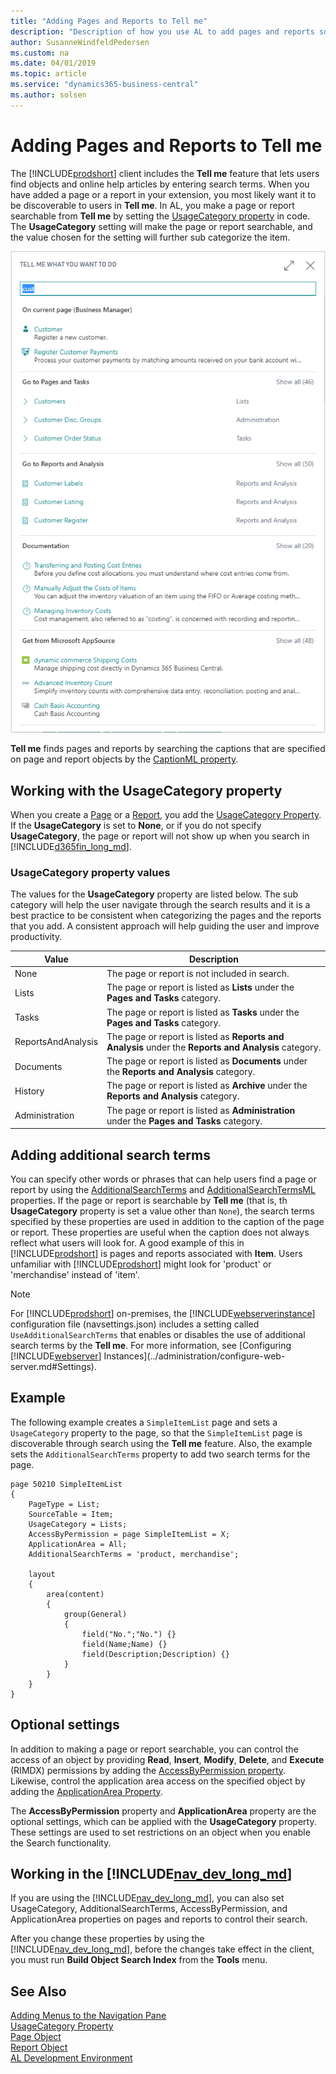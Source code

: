 ```yaml
---
title: "Adding Pages and Reports to Tell me"
description: "Description of how you use AL to add pages and reports so that they are discoverable through search in the client."
author: SusanneWindfeldPedersen
ms.custom: na
ms.date: 04/01/2019
ms.topic: article
ms.service: "dynamics365-business-central"
ms.author: solsen
---
```


 

# Adding Pages and Reports to Tell me

The [!INCLUDE[prodshort](includes/prodshort.md)] client includes the **Tell me** feature that lets users find objects and online help articles by entering search terms. When you have added a page or a report in your extension, you most likely want it to be discoverable to users in **Tell me**. In AL, you make a page or report searchable from **Tell me** by setting the [UsageCategory property](properties/devenv-usagecategory-property.md) in code. The **UsageCategory** setting will make the page or report searchable, and the value chosen for the setting will further sub categorize the item.

![TellMe](media/tellmeApril19.png)

**Tell me** finds pages and reports by searching the captions that are specified on page and report objects by the [CaptionML property](properties/devenv-caption-property.md).

## Working with the UsageCategory property

When you create a [Page](devenv-page-object.md) or a [Report](devenv-report-object.md), you add the [UsageCategory Property](properties/devenv-usagecategory-property.md). If the **UsageCategory** is set to **None**, or if you do not specify **UsageCategory**, the page or report will not show up when you search in [!INCLUDE[d365fin_long_md](includes/d365fin_long_md.md)]. 

### UsageCategory property values
The values for the **UsageCategory** property are listed below. The sub category will help the user navigate through the search results and it is a best practice to be consistent when categorizing the pages and the reports that you add. A consistent approach will help guiding the user and improve productivity.

|Value           |Description                                  |
|----------------|---------------------------------------------|
|None            |The page or report is not included in search.|
|Lists           |The page or report is listed as **Lists** under the **Pages and Tasks** category.|
|Tasks           |The page or report is listed as **Tasks** under the **Pages and Tasks** category.|
|ReportsAndAnalysis |The page or report is listed as **Reports and Analysis** under the **Reports and Analysis** category.|
|Documents       |The page or report is listed as **Documents** under the **Reports and Analysis** category.|
|History         |The page or report is listed as **Archive** under the **Reports and Analysis** category.|
|Administration  |The page or report is listed as **Administration** under the **Pages and Tasks** category.|

## Adding additional search terms

You can specify other words or phrases that can help users find a page or report by using the [AdditionalSearchTerms](../developer/properties/devenv-additionalsearchterms-property.md) and [AdditionalSearchTermsML](../developer/properties/devenv-additionalsearchtermsml-property.md) properties. If the page or report is searchable by **Tell me** (that is, th **UsageCategory** property is set a value other than `None`), the search terms specified by these properties are used in addition to the caption of the page or report. These properties are useful when the caption does not always reflect what users will look for. A good example of this in [!INCLUDE[prodshort](includes/prodshort.md)] is pages and reports associated with **Item**. Users unfamiliar with [!INCLUDE[prodshort](includes/prodshort.md)] might look for 'product' or 'merchandise' instead of 'item'.  

> [!NOTE]
> For [!INCLUDE[prodshort](includes/prodshort.md)] on-premises, the [!INCLUDE[webserverinstance](includes/webserverinstance.md)] configuration file (navsettings.json) includes a setting called `UseAdditionalSearchTerms` that enables or disables the use of additional search terms by the **Tell me**. For more information, see [Configuring [!INCLUDE[webserver](includes/webserver.md)] Instances](../administration/configure-web-server.md#Settings).

## Example
The following example creates a `SimpleItemList` page and sets a `UsageCategory` property to the page, so that the `SimpleItemList` page is discoverable through search using the **Tell me** feature. Also, the example sets the   `AdditionalSearchTerms` property to add two search terms for the page. 

```
page 50210 SimpleItemList 
{ 
    PageType = List; 
    SourceTable = Item; 
    UsageCategory = Lists;
    AccessByPermission = page SimpleItemList = X;
    ApplicationArea = All;
    AdditionalSearchTerms = 'product, merchandise';

    layout 
    { 
        area(content) 
        { 
            group(General) 
            { 
                field("No.";"No.") {} 
                field(Name;Name) {} 
                field(Description;Description) {} 
            } 
        } 
    } 
} 
```

## Optional settings
In addition to making a page or report searchable, you can control the access of an object by providing **Read**, **Insert**, **Modify**, **Delete**, and **Execute** (RIMDX) permissions by adding the [AccessByPermission property](properties/devenv-accessbypermission-property.md). Likewise, control the application area access on the specified object by adding the [ApplicationArea Property](properties/devenv-applicationarea-property.md). 

The **AccessByPermission** property and **ApplicationArea** property are the optional settings, which can be applied with the **UsageCategory** property. These settings are used to set restrictions on an object when you enable the Search functionality.

## Working in the [!INCLUDE[nav_dev_long_md](includes/nav_dev_long_md.md)]

If you are using the [!INCLUDE[nav_dev_long_md](includes/nav_dev_long_md.md)], you can also set UsageCategory, AdditionalSearchTerms, AccessByPermission, and ApplicationArea properties on pages and reports to control their search.

After you change these properties by using the [!INCLUDE[nav_dev_long_md](includes/nav_dev_long_md.md)], before the changes take effect in the client, you must run **Build Object Search Index** from the **Tools** menu.

## See Also
[Adding Menus to the Navigation Pane](devenv-adding-menus-to-navigation-pane.md)  
[UsageCategory Property](properties/devenv-usagecategory-property.md)  
[Page Object](devenv-page-object.md)  
[Report Object](devenv-report-object.md)  
[AL Development Environment](devenv-reference-overview.md)
